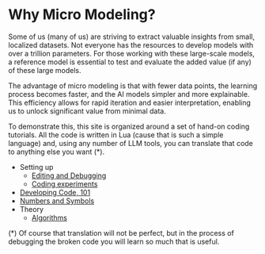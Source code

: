 
# Why Micro Modeling?

Some of us (many of us) are striving to extract valuable insights
from small, localized datasets. Not everyone has the resources to
develop models with over a trillion parameters. For those working
with these large-scale models, a reference model is essential to
test and evaluate the added value (if any) of these large models.

The advantage of micro modeling is that with fewer data points, the
learning process becomes faster, and the AI models simpler and more
explainable. This efficiency allows for rapid iteration and easier
interpretation, enabling us to unlock significant value from minimal
data.


To demonstrate this,
this site is organized around a set of hand-on coding tutorials. All the code is written in Lua
(cause that is such a simple language) and, using any number of LLM tools, you can  translate  that code to anything else you want (\*).

- Setting up
  - [Editing and Debugging](dev.md)
  - [Coding experiments](Code.md)
- [Developing Code, 101](dev.md)
- [Numbers and Symbols](Numsym.md)
- Theory
  - [Algorithms](algos.md)


(\*) Of course that translation will not be perfect, but in the process of debugging the broken code you will
learn so much that is useful.
